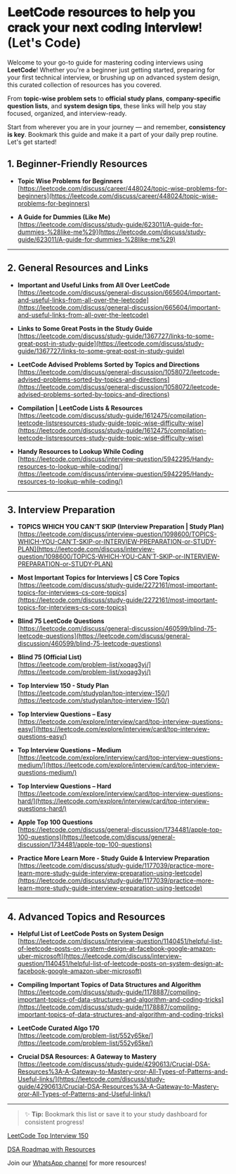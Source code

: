 # 𝐋𝐞𝐞𝐭𝐂𝐨𝐝𝐞 𝐫𝐞𝐬𝐨𝐮𝐫𝐜𝐞𝐬 𝐭𝐨 𝐡𝐞𝐥𝐩 𝐲𝐨𝐮 𝐜𝐫𝐚𝐜𝐤 𝐲𝐨𝐮𝐫 𝐧𝐞𝐱𝐭 𝐜𝐨𝐝𝐢𝐧𝐠 𝐢𝐧𝐭𝐞𝐫𝐯𝐢𝐞𝐰! (Let's Code)

Welcome to your go-to guide for mastering coding interviews using **LeetCode**! Whether you're a beginner just getting started, preparing for your first technical interview, or brushing up on advanced system design, this curated collection of resources has you covered.

From **topic-wise problem sets** to **official study plans**, **company-specific question lists**, and **system design tips**, these links will help you stay focused, organized, and interview-ready.

Start from wherever you are in your journey — and remember, **consistency is key**. Bookmark this guide and make it a part of your daily prep routine. Let's get started!


## 1. Beginner-Friendly Resources

- **Topic Wise Problems for Beginners**  
  [https://leetcode.com/discuss/career/448024/topic-wise-problems-for-beginners](https://leetcode.com/discuss/career/448024/topic-wise-problems-for-beginners)

- **A Guide for Dummies (Like Me)**  
  [https://leetcode.com/discuss/study-guide/623011/A-guide-for-dummies-%28like-me%29](https://leetcode.com/discuss/study-guide/623011/A-guide-for-dummies-%28like-me%29)

---

## 2. General Resources and Links

- **Important and Useful Links from All Over LeetCode**  
  [https://leetcode.com/discuss/general-discussion/665604/important-and-useful-links-from-all-over-the-leetcode](https://leetcode.com/discuss/general-discussion/665604/important-and-useful-links-from-all-over-the-leetcode)

- **Links to Some Great Posts in the Study Guide**  
  [https://leetcode.com/discuss/study-guide/1367727/links-to-some-great-post-in-study-guide](https://leetcode.com/discuss/study-guide/1367727/links-to-some-great-post-in-study-guide)

- **LeetCode Advised Problems Sorted by Topics and Directions**  
  [https://leetcode.com/discuss/general-discussion/1058072/leetcode-advised-problems-sorted-by-topics-and-directions](https://leetcode.com/discuss/general-discussion/1058072/leetcode-advised-problems-sorted-by-topics-and-directions)

- **Compilation | LeetCode Lists & Resources**  
  [https://leetcode.com/discuss/study-guide/1612475/compilation-leetcode-listsresources-study-guide-topic-wise-difficulty-wise](https://leetcode.com/discuss/study-guide/1612475/compilation-leetcode-listsresources-study-guide-topic-wise-difficulty-wise)

- **Handy Resources to Lookup While Coding**  
  [https://leetcode.com/discuss/interview-question/5942295/Handy-resources-to-lookup-while-coding/](https://leetcode.com/discuss/interview-question/5942295/Handy-resources-to-lookup-while-coding/)

---

## 3. Interview Preparation

- **TOPICS WHICH YOU CAN'T SKIP (Interview Preparation | Study Plan)**  
  [https://leetcode.com/discuss/interview-question/1098600/TOPICS-WHICH-YOU-CAN'T-SKIP-or-INTERVIEW-PREPARATION-or-STUDY-PLAN](https://leetcode.com/discuss/interview-question/1098600/TOPICS-WHICH-YOU-CAN'T-SKIP-or-INTERVIEW-PREPARATION-or-STUDY-PLAN)

- **Most Important Topics for Interviews | CS Core Topics**  
  [https://leetcode.com/discuss/study-guide/2272161/most-important-topics-for-interviews-cs-core-topics](https://leetcode.com/discuss/study-guide/2272161/most-important-topics-for-interviews-cs-core-topics)

- **Blind 75 LeetCode Questions**  
  [https://leetcode.com/discuss/general-discussion/460599/blind-75-leetcode-questions](https://leetcode.com/discuss/general-discussion/460599/blind-75-leetcode-questions)

- **Blind 75 (Official List)**  
  [https://leetcode.com/problem-list/xoqag3yj/](https://leetcode.com/problem-list/xoqag3yj/)

- **Top Interview 150 - Study Plan**  
  [https://leetcode.com/studyplan/top-interview-150/](https://leetcode.com/studyplan/top-interview-150/)

- **Top Interview Questions – Easy**  
  [https://leetcode.com/explore/interview/card/top-interview-questions-easy/](https://leetcode.com/explore/interview/card/top-interview-questions-easy/)

- **Top Interview Questions – Medium**  
  [https://leetcode.com/explore/interview/card/top-interview-questions-medium/](https://leetcode.com/explore/interview/card/top-interview-questions-medium/)

- **Top Interview Questions – Hard**  
  [https://leetcode.com/explore/interview/card/top-interview-questions-hard/](https://leetcode.com/explore/interview/card/top-interview-questions-hard/)

- **Apple Top 100 Questions**  
  [https://leetcode.com/discuss/general-discussion/1734481/apple-top-100-questions](https://leetcode.com/discuss/general-discussion/1734481/apple-top-100-questions)

- **Practice More Learn More - Study Guide & Interview Preparation**  
  [https://leetcode.com/discuss/study-guide/1177039/practice-more-learn-more-study-guide-interview-preparation-using-leetcode](https://leetcode.com/discuss/study-guide/1177039/practice-more-learn-more-study-guide-interview-preparation-using-leetcode)

---

## 4. Advanced Topics and Resources

- **Helpful List of LeetCode Posts on System Design**  
  [https://leetcode.com/discuss/interview-question/1140451/helpful-list-of-leetcode-posts-on-system-design-at-facebook-google-amazon-uber-microsoft](https://leetcode.com/discuss/interview-question/1140451/helpful-list-of-leetcode-posts-on-system-design-at-facebook-google-amazon-uber-microsoft)

- **Compiling Important Topics of Data Structures and Algorithm**  
  [https://leetcode.com/discuss/study-guide/1178887/compiling-important-topics-of-data-structures-and-algorithm-and-coding-tricks](https://leetcode.com/discuss/study-guide/1178887/compiling-important-topics-of-data-structures-and-algorithm-and-coding-tricks)

- **LeetCode Curated Algo 170**  
  [https://leetcode.com/problem-list/552y65ke/](https://leetcode.com/problem-list/552y65ke/)

- **Crucial DSA Resources: A Gateway to Mastery**  
  [https://leetcode.com/discuss/study-guide/4290613/Crucial-DSA-Resources%3A-A-Gateway-to-Mastery-oror-All-Types-of-Patterns-and-Useful-links/](https://leetcode.com/discuss/study-guide/4290613/Crucial-DSA-Resources%3A-A-Gateway-to-Mastery-oror-All-Types-of-Patterns-and-Useful-links/)

---

> ✨ **Tip:** Bookmark this list or save it to your study dashboard for consistent progress!

[LeetCode Top Interview 150](https://www.lets-code.co.in/articles/leetcodetop150questions/)

[DSA Roadmap with Resources](https://www.lets-code.co.in/articles/dsa/)

Join our [WhatsApp channel](https://www.whatsapp.com/channel/0029Va9IblC7dmecjzkkn811) for more resources!
